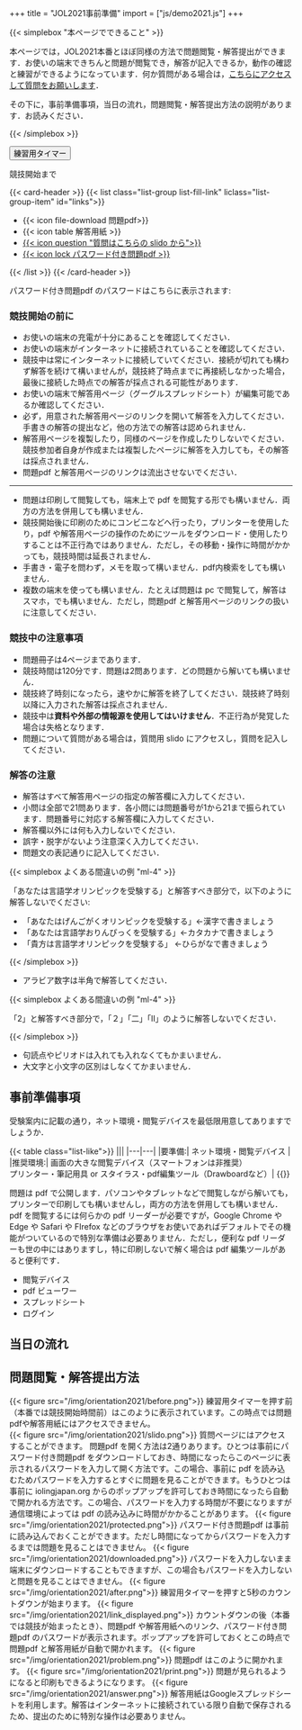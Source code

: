 +++
title = "JOL2021事前準備"
import = ["js/demo2021.js"]
+++

{{< simplebox "本ページでできること" >}}

本ページでは，JOL2021本番とほぼ同様の方法で問題閲覧・解答提出ができます．お使いの端末できちんと問題が閲覧でき，解答が記入できるか，動作の確認と練習ができるようになっています．何か質問がある場合は，[こちらにアクセスして質問をお願いします](https://app.sli.do/event/nwktofkz)．

その下に，事前準備事項，当日の流れ，問題閲覧・解答提出方法の説明があります．お読みください．

{{< /simplebox >}}

<button type="button" class="btn btn-primary" onclick="startTimer()" id="timerbtn">練習用タイマー</button>

<div id="timer" class="fa-2x">競技開始まで</div>

{{< card-header >}}
{{< list class="list-group list-fill-link" liclass="list-group-item" id="links">}}

<ul>
<li><a target="_blank">{{< icon file-download 問題pdf>}}</a></li>
<li><a target="_blank">{{< icon table 解答用紙 >}}</a></li>
<li><a href="https://app.sli.do/event/nwktofkz" target="_blank">{{< icon question "質問はこちらの slido から">}}</a></li>
<li><a href="https://drive.google.com/file/d/1GT0is2ZfZgmcA9d6nFmlqiK5P3ejBiQO/view?usp=sharing" target="_blank">{{< icon lock パスワード付き問題pdf >}}</a></li>
</ul>

{{< /list >}}
{{< /card-header >}}

パスワード付き問題pdf のパスワードはこちらに表示されます: <span id="pwd"></span>

### 競技開始の前に

- お使いの端末の充電が十分にあることを確認してください．
- お使いの端末がインターネットに接続されていることを確認してください．
- 競技中は常にインターネットに接続していてください．接続が切れても構わず解答を続けて構いませんが，競技終了時点までに再接続しなかった場合，最後に接続した時点での解答が採点される可能性があります．
- お使いの端末で解答用ページ（グーグルスプレッドシート）が編集可能であるか確認してください．
- 必ず，用意された解答用ページのリンクを開いて解答を入力してください．手書きの解答の提出など，他の方法での解答は認められません．
- 解答用ページを複製したり，同様のページを作成したりしないでください．競技参加者自身が作成または複製したページに解答を入力しても，その解答は採点されません．
- 問題pdf と解答用ページのリンクは流出させないでください．

---

- 問題は印刷して閲覧しても，端末上で pdf を閲覧する形でも構いません．両方の方法を併用しても構いません．
- 競技開始後に印刷のためにコンビニなどへ行ったり，プリンターを使用したり，pdf や解答用ページの操作のためにツールをダウンロード・使用したりすることは不正行為ではありません．ただし，その移動・操作に時間がかかっても，競技時間は延長されません．
- 手書き・電子を問わず，メモを取って構いません．pdf内検索をしても構いません．
- 複数の端末を使っても構いません．たとえば問題は pc で閲覧して，解答はスマホ，でも構いません．ただし，問題pdf と解答用ページのリンクの扱いに注意してください．

### 競技中の注意事項

- 問題冊子は4ページまであります．
- 競技時間は120分です．問題は2問あります．どの問題から解いても構いません．
- 競技終了時刻になったら，速やかに解答を終了してください．競技終了時刻以降に入力された解答は採点されません．
- 競技中は**資料や外部の情報源を使用してはいけません**．不正行為が発覚した場合は失格となります．
- 問題について質問がある場合は，質問用 slido にアクセスし，質問を記入してください．

### 解答の注意

- 解答はすべて解答用ページの指定の解答欄に入力してください．
- 小問は全部で21問あります．各小問には問題番号が1から21まで振られています．問題番号に対応する解答欄に入力してください．
- 解答欄以外には何も入力しないでください．
- 誤字・脱字がないよう注意深く入力してください．
- 問題文の表記通りに記入してください．

{{< simplebox よくある間違いの例 "ml-4" >}}

「あなたは言語学オリンピックを受験する」と解答すべき部分で，以下のように解答しないでください:

- 「あなたはげんごがくオリンピックを受験する」←漢字で書きましょう
- 「あなたは言語学おりんぴっくを受験する」←カタカナで書きましょう
- 「貴方は言語学オリンピックを受験する」 ←ひらがなで書きましょう

{{< /simplebox >}}

- アラビア数字は半角で解答してください．

{{< simplebox よくある間違いの例 "ml-4" >}}

「2」と解答すべき部分で，「２」「二」「II」のように解答しないでください．

{{< /simplebox >}}

- 句読点やピリオドは入れても入れなくてもかまいません．
- 大文字と小文字の区別はしなくてかまいません．

## 事前準備事項

受験案内に記載の通り，ネット環境・閲覧デバイスを最低限用意してありますでしょうか．

{{< table class="list-like">}}
|||
|---|---|
|要準備:| ネット環境・閲覧デバイス |   
|推奨環境:| 画面の大きな閲覧デバイス（スマートフォンは非推奨）<br> プリンター・筆記用具 or スタイラス・pdf編集ツール（Drawboardなど）|
{{</table>}}

問題は pdf で公開します．パソコンやタブレットなどで閲覧しながら解いても，プリンターで印刷しても構いませんし，両方の方法を併用しても構いません．pdf を閲覧するには何らかの pdf リーダーが必要ですが，Google Chrome や Edge や Safari や FIrefox などのブラウザをお使いであればデフォルトでその機能がついているので特別な準備は必要ありません．ただし，便利な pdf リーダーも世の中にはありますし，特に印刷しないで解く場合は pdf 編集ツールがあると便利です．

- 閲覧デバイス
- pdf ビューワー
- スプレッドシート
- ログイン
## 当日の流れ

## 問題閲覧・解答提出方法

{{< figure src="/img/orientation2021/before.png">}}
練習用タイマーを押す前（本番では競技開始時間前）はこのように表示されています。この時点では問題pdfや解答用紙にはアクセスできません。   
{{< figure src="/img/orientation2021/slido.png">}}
質問ページにはアクセスすることができます。
問題pdf を開く方法は2通りあります。ひとつは事前にパスワード付き問題pdf をダウンロードしておき、時間になったらこのページに表示されるパスワードを入力して開く方法です。この場合、事前に pdf を読み込むためパスワードを入力するとすぐに問題を見ることができます。もうひとつは事前に iolingjapan.org からのポップアップを許可しておき時間になったら自動で開かれる方法です。この場合、パスワードを入力する時間が不要になりますが通信環境によっては pdf の読み込みに時間がかかることがあります。
{{< figure src="/img/orientation2021/protected.png">}}
パスワード付き問題pdf は事前に読み込んでおくことができます。ただし時間になってからパスワードを入力するまでは問題を見ることはできません。
{{< figure src="/img/orientation2021/downloaded.png">}}
パスワードを入力しないまま端末にダウンロードすることもできますが、この場合もパスワードを入力しないと問題を見ることはできません。
{{< figure src="/img/orientation2021/after.png">}}
練習用タイマーを押すと5秒のカウントダウンが始まります。
{{< figure src="/img/orientation2021/link_displayed.png">}}
カウントダウンの後（本番では競技が始まったとき）、問題pdf や解答用紙へのリンク、パスワード付き問題pdf のパスワードが表示されます。ポップアップを許可しておくとこの時点で問題pdf と解答用紙が自動で開かれます。
{{< figure src="/img/orientation2021/problem.png">}}
問題pdf はこのように開かれます。
{{< figure src="/img/orientation2021/print.png">}}
問題が見られるようになると印刷もできるようになります。
{{< figure src="/img/orientation2021/answer.png">}}
解答用紙はGoogleスプレッドシートを利用します。解答はインターネットに接続されている限り自動で保存されるため、提出のために特別な操作は必要ありません。